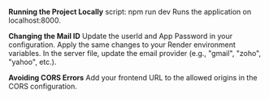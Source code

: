 **Running the Project Locally**
script: npm run dev
Runs the application on localhost:8000.

**Changing the Mail ID**
Update the userId and App Password in your configuration.
Apply the same changes to your Render environment variables.
In the server file, update the email provider (e.g., "gmail", "zoho", "yahoo", etc.).

**Avoiding CORS Errors**
Add your frontend URL to the allowed origins in the CORS configuration.
